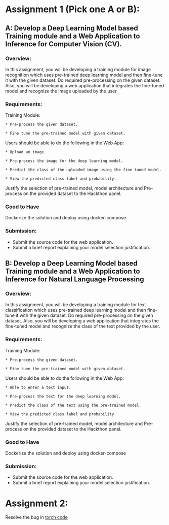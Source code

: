# Assignment 1 (Pick one A or B):

## A: Develop a Deep Learning Model based Training module and a Web Application to Inference for Computer Vision (CV).

### Overview:

In this assignment, you will be developing a training module for image recognition which uses pre-trained deep learning model and then fine-tune it with the given dataset. Do required pre-processing on the given dataset. Also, you will be developing a web application that integrates the fine-tuned model and recognize the image uploaded by the user.

### Requirements:

Training Module:

    * Pre-process the given dataset.
    
    * Fine tune the pre-trained model with given dataset.   

Users should be able to do the following in the Web App:

    * Upload an image.

    * Pre-process the image for the deep learning model.

    * Predict the class of the uploaded image using the fine tuned model.

    * View the predicted class label and probability.

Justify the selection of pre-trained model, model architecture and Pre-process on the provided dataset to the Hackthon panel.

### Good to Have

Dockerize the solution and deploy using docker-compose.

### Submission:

 * Submit the source code for the web application.
 * Submit a brief report explaining your model selection justification.

## B: Develop a Deep Learning Model based Training module and a Web Application to Inference for Natural Language Processing

### Overview:

In this assignment, you will be developing a training module for text classification which uses pre-trained deep learning model and then fine-tune it with the given dataset. Do required pre-processing on the given dataset. Also, you will be developing a web application that integrates the fine-tuned model and recognize the class of the text provided by the user.

### Requirements:

Training Module:

    * Pre-process the given dataset.
    
    * Fine tune the pre-trained model with given dataset.  

Users should be able to do the following in the Web App:

    * Able to enter a text input.

    * Pre-process the text for the deep learning model.

    * Predict the class of the text using the pre-trained model.

    * View the predicted class label and probability.

Justify the selection of pre-trained model, model architecture and Pre-process on the provided dataset to the Hackthon panel.

### Good to Have

Dockerize the solution and deploy using docker-compose

### Submission:

 * Submit the source code for the web application.
 * Submit a brief report explaining your model selection justification.


# Assignment 2:

Resolve the bug in [torch code](main.py)
